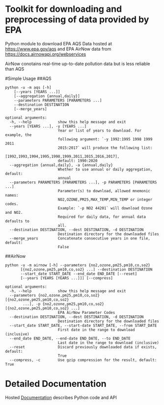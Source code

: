 Toolkit for downloading and preprocessing of data provided by EPA
=================================================================

Python module to download 
EPA AQS Data hosted at https://www.epa.gov/aqs and EPA AirNow data
from https://docs.airnowapi.org/webservices 

AirNow conotains real-time up-to-date pollution data but is less reliable
than AQS


#Simple Usage
##AQS

    python -u -m aqs [-h] 
        [--years [YEARS ...]] 
        [--aggregation {annual,daily}] 
        --parameters PARAMETERS [PARAMETERS ...] 
        --destination DESTINATION 
        [--merge_years]
    
    optional arguments:
      -h, --help            show this help message and exit
      --years [YEARS ...], -y [YEARS ...]
                            Year or list of years to download. For example, the
                            following argument: `-y 1992:1995 1998 1999 2011
                            2015:2017` will produce the following list:
                            [1992,1993,1994,1995,1998,1999,2011,2015,2016,2017],
                            default: 1990:2020
      --aggregation {annual,daily}, -a {annual,daily}
                            Whether to use annual or daily aggregation, default:
                            annual
      --parameters PARAMETERS [PARAMETERS ...], -p PARAMETERS [PARAMETERS ...]
                            Parameter(s) to download, allowed mnemonic names:
                            NO2,OZONE,PM25,MAX_TEMP,MIN_TEMP or integer codes.
                            Example: `-p NO2 44201` will download Ozone and NO2.
                            Required for daily data, for annual data defaults to
                            all.
      --destination DESTINATION, --dest DESTINATION, -d DESTINATION
                            Destination directory for the downloaded files
      --merge_years         Concatenate consecutive years in one file, default:
                            False
                               
##AirNow 
              
    python -u -m airnow [-h] --parameters {no2,ozone,pm25,pm10,co,so2}
           [{no2,ozone,pm25,pm10,co,so2} ...] --destination DESTINATION
           --start_date START_DATE --end_date END_DATE [--reset]
           [--years [YEARS [YEARS ...]]] [--compress]
    
    optional arguments:
      -h, --help            show this help message and exit
      --parameters {no2,ozone,pm25,pm10,co,so2} [{no2,ozone,pm25,pm10,co,so2} 
            ...], -p {no2,ozone,pm25,pm10,co,so2} [{no2,ozone,pm25,pm10,co,so2} ...]
                            EPA AirNow Parameter Codes
      --destination DESTINATION, --dest DESTINATION, -d DESTINATION
                            Destination directory for the downloaded files
      --start_date START_DATE, --start-date START_DATE, --from START_DATE
                            First date in the range to download (inclusive)
      --end_date END_DATE, --end-date END_DATE, --to END_DATE
                            Last date in the range to download (inclusive)
      --reset               Discard previously downloaded data if exists, default:
                            True
      --compress, -c        Use gzip compression for the result, default: True

# Detailed Documentation

Hosted [Documentation](https://nsaph-sandbox01.rc.fas.harvard.edu/aqs/index.html) 
describes Python code and API

